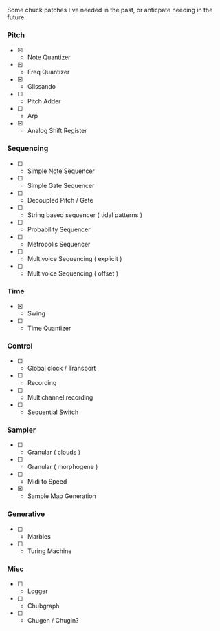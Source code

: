 Some chuck patches I've needed in the past, or anticpate needing in the future.


### Pitch

 - [x] - Note Quantizer
 - [x] - Freq Quantizer
 - [x] - Glissando 
 - [ ] - Pitch Adder
 - [ ] - Arp
 - [x] - Analog Shift Register
### Sequencing
 - [ ] - Simple Note Sequencer
 - [ ] - Simple Gate Sequencer
 - [ ] - Decoupled Pitch / Gate
 - [ ] - String based sequencer ( tidal patterns )
 - [ ] - Probability Sequencer
 - [ ] - Metropolis Sequencer
 - [ ] - Multivoice Sequencing ( explicit )
 - [ ] - Multivoice Sequencing ( offset )
### Time
 - [x] - Swing
 - [ ] - Time Quantizer
### Control
 - [ ] - Global clock / Transport
 - [ ] - Recording
 - [ ] - Multichannel recording
 - [ ] - Sequential Switch
### Sampler
 - [ ] - Granular ( clouds )
 - [ ] - Granular ( morphogene )
 - [ ] - Midi to Speed
 - [x] - Sample Map Generation
### Generative
 - [ ] - Marbles
 - [ ] - Turing Machine
### Misc
 - [ ] - Logger
 - [ ] - Chubgraph
 - [ ] - Chugen / Chugin?
